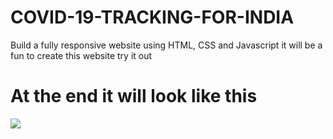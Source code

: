 # COVID-19-TRACKING-FOR-INDIA
Build a fully responsive website  using HTML, CSS and Javascript
it will be a fun to create this website try it out

# At  the end it will look like this

![](imgreadme/screenshot)
